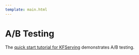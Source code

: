 ```yaml
---
template: main.html
---
```


# A/B Testing

The [quick start tutorial for KFServing](../../../getting-started/quick-start/kfserving/tutorial.md) demonstrates A/B testing.